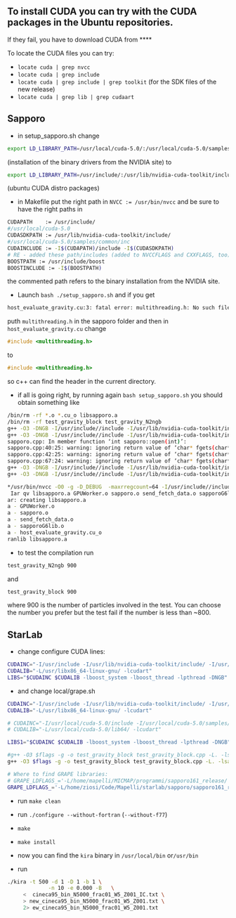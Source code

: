 <!-- 
.. link: 
.. description: 
.. tags: GPU, simulations, n-body
.. date: 2013/08/20 09:34:11
.. title: StarLab-GPU installation
.. slug: starlab-gpu-installation
-->

## To install CUDA you can try with the CUDA packages in the Ubuntu repositories.
If they fail, you have to download CUDA from ****

To locate the CUDA files you can try:

* `locate cuda | grep nvcc`
* `locate cuda | grep include`
* `locate cuda | grep include | grep toolkit` (for the SDK files of the new release)
* `locate cuda | grep lib | grep cudaart`

<!-- TEASER_END -->

## Sapporo

* in setup_sapporo.sh change 
````bash
export LD_LIBRARY_PATH=/usr/local/cuda-5.0/:/usr/local/cuda-5.0/samples/common/inc:/usr/include/boost/
````
(installation of the binary drivers from the NVIDIA site) to
````bash
export LD_LIBRARY_PATH=/usr/include/:/usr/lib/nvidia-cuda-toolkit/include/:/usr/include/boost/
````
(ubuntu CUDA distro packages)

* in Makefile put the right path in `NVCC := /usr/bin/nvcc` and be sure to have the right 
paths in 
````bash
CUDAPATH    := /usr/include/
#/usr/local/cuda-5.0
CUDASDKPATH := /usr/lib/nvidia-cuda-toolkit/include/
#/usr/local/cuda-5.0/samples/common/inc
CUDAINCLUDE := -I$(CUDAPATH)/include -I$(CUDASDKPATH)
# RE - added these path/includes (added to NVCCFLAGS and CXXFLAGS, too)
BOOSTPATH := /usr/include/boost 
BOOSTINCLUDE := -I$(BOOSTPATH)
````
the commented path refers to the binary installation from the NVIDIA site.

* Launch `bash ./setup_sapporo.sh` and if you get
````bash
host_evaluate_gravity.cu:3: fatal error: multithreading.h: No such file or directory
````
puth `multithreading.h` in the sapporo folder and then in `host_evaluate_gravity.cu` change 
````c
#include <multithreading.h>
````
to 
````c
#include <multithreading.h>
````
so c++ can find the header in the current directory.

* if all is going right, by running again `bash setup_sapporo.sh` you should
obtain something like 
````bash
/bin/rm -rf *.o *.cu_o libsapporo.a
/bin/rm -rf test_gravity_block test_gravity_N2ngb
g++ -O3 -DNGB -I/usr/include//include -I/usr/lib/nvidia-cuda-toolkit/include/ -I/usr/include/boost    -c -o GPUWorker.o GPUWorker.cc
g++ -O3 -DNGB -I/usr/include//include -I/usr/lib/nvidia-cuda-toolkit/include/ -I/usr/include/boost  -c sapporo.cpp -o sapporo.o
sapporo.cpp: In member function ‘int sapporo::open(int)’:
sapporo.cpp:40:25: warning: ignoring return value of ‘char* fgets(char*, int, FILE*)’, declared with attribute warn_unused_result [-Wunused-result]
sapporo.cpp:42:25: warning: ignoring return value of ‘char* fgets(char*, int, FILE*)’, declared with attribute warn_unused_result [-Wunused-result]
sapporo.cpp:67:24: warning: ignoring return value of ‘char* fgets(char*, int, FILE*)’, declared with attribute warn_unused_result [-Wunused-result]
g++ -O3 -DNGB -I/usr/include//include -I/usr/lib/nvidia-cuda-toolkit/include/ -I/usr/include/boost  -c send_fetch_data.cpp -o send_fetch_data.o
g++ -O3 -DNGB -I/usr/include//include -I/usr/lib/nvidia-cuda-toolkit/include/ -I/usr/include/boost  -c sapporoG6lib.cpp -o sapporoG6lib.o

*/usr/bin/nvcc -O0 -g -D_DEBUG  -maxrregcount=64 -I/usr/include//include -I/usr/lib/nvidia-cuda-toolkit/include/ -I/usr/include/boost  -c host_evaluate_gravity.cu -o host_evaluate_gravity.cu_o
 Iar qv libsapporo.a GPUWorker.o sapporo.o send_fetch_data.o sapporoG6lib.o host_evaluate_gravity.cu_o
ar: creating libsapporo.a
a - GPUWorker.o
a - sapporo.o
a - send_fetch_data.o
a - sapporoG6lib.o
a - host_evaluate_gravity.cu_o
ranlib libsapporo.a
````

* to test the compilation run 
````bash 
test_gravity_N2ngb 900
````
and
````bash 
test_gravity_block 900
````
where 900 is the number of particles involved in the test. You can choose the number you prefer
but the test fail if the number is less than ~800.

## StarLab

* change configure CUDA lines:
````bash
CUDAINC="-I/usr/include -I/usr/lib/nvidia-cuda-toolkit/include/ -I/usr/include/boost" 
CUDALIB="-L/usr/libx86_64-linux-gnu/ -lcudart"
LIBS="$CUDAINC $CUDALIB -lboost_system -lboost_thread -lpthread -DNGB"
````
* and change local/grape.sh
````bash
CUDAINC="-I/usr/include -I/usr/lib/nvidia-cuda-toolkit/include/ -I/usr/include/boost" 
CUDALIB="-L/usr/libx86_64-linux-gnu/ -lcudart"

# CUDAINC="-I/usr/local/cuda-5.0/include -I/usr/local/cuda-5.0/samples/common/inc -I/usr/include/boost" 
# CUDALIB="-L/usr/local/cuda-5.0/lib64/ -lcudart" 

LIBS1="$CUDAINC $CUDALIB -lboost_system -lboost_thread -lpthread -DNGB"

#g++ -O3 $flags -g -o test_gravity_block test_gravity_block.cpp -L. -lsapporo $CUDAINC $CUDALIB -lboost_thread
g++ -O3 $flags -g -o test_gravity_block test_gravity_block.cpp -L. -lsapporo $CUDAINC $CUDALIB $LIBS1

# Where to find GRAPE libraries:
# GRAPE_LDFLAGS_='-L/home/mapelli/MICMAP/programmi/sapporo161_release/'
GRAPE_LDFLAGS_='-L/home/ziosi/Code/Mapelli/starlab/sapporo/sapporo161_release'
````

* run `make clean`

* run `./configure --without-fortran` (`--without-f77`)

* `make`

* `make install`

* now you can find the `kira` binary in `/usr/local/bin` or`/usr/bin`

* run 
````bash
./kira -t 500 -d 1 -D 1 -b 1 \
             -n 10 -e 0.000 -B   \
	 <  cineca95_bin_N5000_frac01_W5_Z001_IC.txt \
	 > new_cineca95_bin_N5000_frac01_W5_Z001.txt \
	 2> ew_cineca95_bin_N5000_frac01_W5_Z001.txt
````